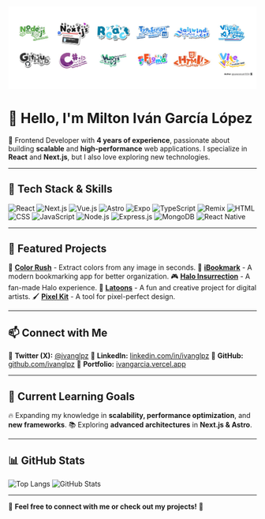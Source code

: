 <!-- # Milton Ivan Garcia Lopez

I am a passionate programming professional with more than 3 years of experience in web application development. Throughout my career, I have maintained a constant commitment to quality and continuous improvement, which has generated a significant impact on my previous work by applying good programming practices.

[Website](https://ivangarcia.vercel.app/)

**Skills**

![skills](https://ivangarcia.vercel.app/skillscover.svg?raw=true)

<img src="https://github-readme-stats.vercel.app/api/top-langs/?username=ivanglpz&layout=compact" alt="top lang"/>

<img src="https://github-readme-stats.vercel.app/api?username=ivanglpz" alt="stats" /> -->

![Banner](banner.jpg)

# 👋 Hello, I'm Milton Iván García López

🚀 Frontend Developer with **4 years of experience**, passionate about building **scalable** and **high-performance** web applications.
I specialize in **React** and **Next.js**, but I also love exploring new technologies.

---

## 🚀 Tech Stack & Skills

![React](https://img.shields.io/badge/React-20232A?style=for-the-badge&logo=react&logoColor=61DAFB)
![Next.js](https://img.shields.io/badge/Next.js-000000?style=for-the-badge&logo=nextdotjs&logoColor=white)
![Vue.js](https://img.shields.io/badge/Vue.js-4FC08D?style=for-the-badge&logo=vuedotjs&logoColor=white)
![Astro](https://img.shields.io/badge/Astro-FF5D01?style=for-the-badge&logo=astro&logoColor=white)
![Expo](https://img.shields.io/badge/Expo-000020?style=for-the-badge&logo=expo&logoColor=white)
![TypeScript](https://img.shields.io/badge/TypeScript-007ACC?style=for-the-badge&logo=typescript&logoColor=white)
![Remix](https://img.shields.io/badge/Remix-000000?style=for-the-badge&logo=remix&logoColor=white)
![HTML](https://img.shields.io/badge/HTML-E34F26?style=for-the-badge&logo=html5&logoColor=white)
![CSS](https://img.shields.io/badge/CSS-1572B6?style=for-the-badge&logo=css3&logoColor=white)
![JavaScript](https://img.shields.io/badge/JavaScript-F7DF1E?style=for-the-badge&logo=javascript&logoColor=black)
![Node.js](https://img.shields.io/badge/Node.js-339933?style=for-the-badge&logo=nodedotjs&logoColor=white)
![Express.js](https://img.shields.io/badge/Express-000000?style=for-the-badge&logo=express&logoColor=white)
![MongoDB](https://img.shields.io/badge/MongoDB-47A248?style=for-the-badge&logo=mongodb&logoColor=white)
![React Native](https://img.shields.io/badge/React_Native-61DAFB?style=for-the-badge&logo=react&logoColor=black)

---

## 💼 Featured Projects

🚀 **[Color Rush](http://colorush.vercel.app/)** - Extract colors from any image in seconds.
📖 **[iBookmark](https://ibookmark.vercel.app/login)** - A modern bookmarking app for better organization.
🎮 **[Halo Insurrection](https://insurrectionce.vercel.app/)** - A fan-made Halo experience.
🎨 **[Latoons](https://latoons.vercel.app/)** - A fun and creative project for digital artists.
🖌 **[Pixel Kit](https://pixel-kit.vercel.app/)** - A tool for pixel-perfect design.

---

## 📫 Connect with Me

📌 **Twitter (X):** [@ivanglpz](https://x.com/ivanglpz)
📌 **LinkedIn:** [linkedin.com/in/ivanglpz](https://www.linkedin.com/in/ivanglpz/)
📌 **GitHub:** [github.com/ivanglpz](https://github.com/ivanglpz)
📌 **Portfolio:** [ivangarcia.vercel.app](https://ivangarcia.vercel.app/)

---

## 🎯 Current Learning Goals

🔥 Expanding my knowledge in **scalability, performance optimization**, and **new frameworks**.
📚 Exploring **advanced architectures** in **Next.js & Astro**.

---

## 📊 GitHub Stats

![Top Langs](https://github-readme-stats.vercel.app/api/top-langs/?username=ivanglpz&layout=compact)
![GitHub Stats](https://github-readme-stats.vercel.app/api?username=ivanglpz)

---

🌟 **Feel free to connect with me or check out my projects!** 🚀
